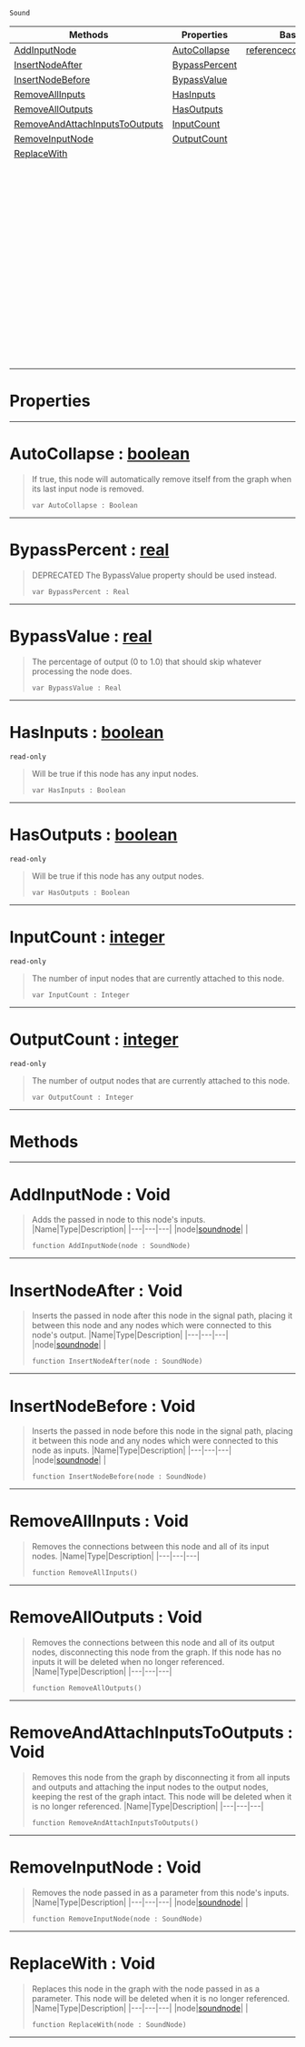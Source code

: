  `Sound`

|Methods|Properties|Base Classes|Derived Classes|
|---|---|---|---|
|[AddInputNode](soundnode.md#addinputnode-void)|[AutoCollapse](soundnode.md#autocollapse-zilch-engine)|[referencecountedeventobject](referencecountedeventobject.md)|[additivesynthnode](additivesynthnode.md)|
|[InsertNodeAfter](soundnode.md#insertnodeafter-void)|[BypassPercent](soundnode.md#bypasspercent-zilch-engin)| |[addnoisenode](addnoisenode.md)|
|[InsertNodeBefore](soundnode.md#insertnodebefore-void)|[BypassValue](soundnode.md#bypassvalue-zilch-engine)| |[bandpassnode](bandpassnode.md)|
|[RemoveAllInputs](soundnode.md#removeallinputs-void)|[HasInputs](soundnode.md#hasinputs-zilch-engine-do)| |[chorusnode](chorusnode.md)|
|[RemoveAllOutputs](soundnode.md#removealloutputs-void)|[HasOutputs](soundnode.md#hasoutputs-zilch-engine-d)| |[compressornode](compressornode.md)|
|[RemoveAndAttachInputsToOutputs](soundnode.md#removeandattachinputstoo)|[InputCount](soundnode.md#inputcount-zilch-engine-d)| |[customaudionode](customaudionode.md)|
|[RemoveInputNode](soundnode.md#removeinputnode-void)|[OutputCount](soundnode.md#outputcount-zilch-engine)| |[delaynode](delaynode.md)|
|[ReplaceWith](soundnode.md#replacewith-void)| | |[equalizernode](equalizernode.md)|
| | | |[expandernode](expandernode.md)|
| | | |[flangernode](flangernode.md)|
| | | |[generatedwavenode](generatedwavenode.md)|
| | | |[granularsynthnode](granularsynthnode.md)|
| | | |[highpassnode](highpassnode.md)|
| | | |[lowpassnode](lowpassnode.md)|
| | | |[microphoneinputnode](microphoneinputnode.md)|
| | | |[modulationnode](modulationnode.md)|
| | | |[panningnode](panningnode.md)|
| | | |[pitchnode](pitchnode.md)|
| | | |[recordingnode](recordingnode.md)|
| | | |[reverbnode](reverbnode.md)|
| | | |[saveaudionode](saveaudionode.md)|
| | | |[volumenode](volumenode.md)|


 #  Properties


---  
 #  AutoCollapse : [boolean](../nada_base_types/boolean.md)

> If true, this node will automatically remove itself from the graph when its last input node is removed.
> ```TS:Nada
> var AutoCollapse : Boolean


---  
 #  BypassPercent : [real](../nada_base_types/real.md)

> DEPRECATED The BypassValue property should be used instead.
> ```TS:Nada
> var BypassPercent : Real


---  
 #  BypassValue : [real](../nada_base_types/real.md)

> The percentage of output (0 to 1.0) that should skip whatever processing the node does.
> ```TS:Nada
> var BypassValue : Real


---  
 #  HasInputs : [boolean](../nada_base_types/boolean.md)

 `read-only`

> Will be true if this node has any input nodes.
> ```TS:Nada
> var HasInputs : Boolean


---  
 #  HasOutputs : [boolean](../nada_base_types/boolean.md)

 `read-only`

> Will be true if this node has any output nodes.
> ```TS:Nada
> var HasOutputs : Boolean


---  
 #  InputCount : [integer](../nada_base_types/integer.md)

 `read-only`

> The number of input nodes that are currently attached to this node.
> ```TS:Nada
> var InputCount : Integer


---  
 #  OutputCount : [integer](../nada_base_types/integer.md)

 `read-only`

> The number of output nodes that are currently attached to this node.
> ```TS:Nada
> var OutputCount : Integer


---  
 #  Methods


---  
 #  AddInputNode : Void

> Adds the passed in node to this node's inputs.
> |Name|Type|Description|
> |---|---|---|
> |node|[soundnode](soundnode.md)| |
> ```TS:Nada
> function AddInputNode(node : SoundNode)
> ``` 


---  
 #  InsertNodeAfter : Void

> Inserts the passed in node after this node in the signal path, placing it between this node and any nodes which were connected to this node's output.
> |Name|Type|Description|
> |---|---|---|
> |node|[soundnode](soundnode.md)| |
> ```TS:Nada
> function InsertNodeAfter(node : SoundNode)
> ``` 


---  
 #  InsertNodeBefore : Void

> Inserts the passed in node before this node in the signal path, placing it between this node and any nodes which were connected to this node as inputs.
> |Name|Type|Description|
> |---|---|---|
> |node|[soundnode](soundnode.md)| |
> ```TS:Nada
> function InsertNodeBefore(node : SoundNode)
> ``` 


---  
 #  RemoveAllInputs : Void

> Removes the connections between this node and all of its input nodes.
> |Name|Type|Description|
> |---|---|---|
> ```TS:Nada
> function RemoveAllInputs()
> ``` 


---  
 #  RemoveAllOutputs : Void

> Removes the connections between this node and all of its output nodes, disconnecting this node from the graph. If this node has no inputs it will be deleted when no longer referenced.
> |Name|Type|Description|
> |---|---|---|
> ```TS:Nada
> function RemoveAllOutputs()
> ``` 


---  
 #  RemoveAndAttachInputsToOutputs : Void

> Removes this node from the graph by disconnecting it from all inputs and outputs and attaching the input nodes to the output nodes, keeping the rest of the graph intact. This node will be deleted when it is no longer referenced.
> |Name|Type|Description|
> |---|---|---|
> ```TS:Nada
> function RemoveAndAttachInputsToOutputs()
> ``` 


---  
 #  RemoveInputNode : Void

> Removes the node passed in as a parameter from this node's inputs.
> |Name|Type|Description|
> |---|---|---|
> |node|[soundnode](soundnode.md)| |
> ```TS:Nada
> function RemoveInputNode(node : SoundNode)
> ``` 


---  
 #  ReplaceWith : Void

> Replaces this node in the graph with the node passed in as a parameter. This node will be deleted when it is no longer referenced.
> |Name|Type|Description|
> |---|---|---|
> |node|[soundnode](soundnode.md)| |
> ```TS:Nada
> function ReplaceWith(node : SoundNode)
> ``` 


---  
 

 